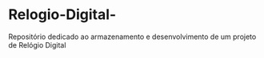 # Relogio-Digital-
 Repositório dedicado ao armazenamento e desenvolvimento de um projeto de Relógio Digital
